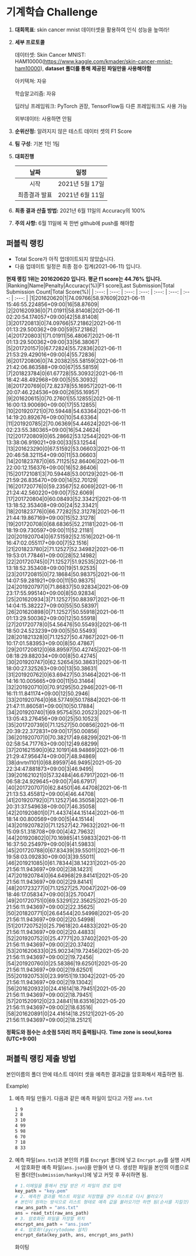 # **기계학습 Challenge**
1. **대회목표**: skin cancer mnist 데이터셋을 활용하여 인식 성능을 높여라!

2. **세부 프로토콜**

   데이터셋: Skin Cancer MNIST: HAM10000(https://www.kaggle.com/kmader/skin-cancer-mnist-ham10000), 
           **dataset 폴더를 통해 제공된 파일만을 사용해야함**

   아키텍쳐: 자유

   학습알고리즘: 자유

   딥러닝 프레임워크: PyTorch 권장, TensorFlow등 다른 프레임워크도 사용 가능

   외부데이터: 사용하면 안됨

3. **순위산정:** 알려지지 않은 테스트 데이터 셋의 F1 Score

4. **팀 구성**: 기본 1인 1팀

5. **대회진행**

   |     날짜      |      일정       |
   | :-----------: | :-------------: |
   |     시작      | 2021년 5월 17일 |
   | 최종결과 발표 | 2021년 6월 11일  |

6. **최종 결과 산출 방법:** 2021년 6월 11일의 Accuracy의 100%

7. **주의 사항:** 6월 11일에 꼭 한번 github에 push를 해야함


## 퍼블릭 랭킹

  
- Total Score가 아직 업데이트되지 않았습니다. 
 - 다음 업데이트 일정은 최종 점수 집계(2021-06-11) 입니다.
  
**현재 랭킹 1위는 201620620 입니다. 평균 f1 score는 44.76% 입니다.**
|Ranking|Name|Penalty|Accuracy(%)|F1 score|Last Submission|Total Submission Count|Total Score(%)|
| :---: | :---: | :---: | :---: | :---: | :---: | :---: | :---: |
|1|201620620|1|74.09766|58.97609|2021-06-11 15:46:55.224856+09:00|16|58.87609|
|2|201620936|0|71.01911|58.81408|2021-06-11 02:20:54.174057+09:00|42|58.81408|
|3|201720813|0|74.09766|57.21862|2021-06-11 01:13:29.500362+09:00|59|57.21862|
|4|201720803|1|71.01911|56.48067|2021-06-11 01:13:29.500362+09:00|33|56.38067|
|5|201720157|0|67.72824|55.72836|2021-06-11 21:53:29.429016+09:00|4|55.72836|
|6|201720806|0|74.20382|55.58159|2021-06-11 21:42:06.863588+09:00|67|55.58159|
|7|201823784|0|61.67728|55.30932|2021-06-11 18:42:48.492968+09:00|5|55.30932|
|8|201720769|0|72.82378|55.16957|2021-06-11 20:07:46.224536+09:00|26|55.16957|
|9|201620615|0|70.27601|55.12855|2021-06-11 16:00:13.900690+09:00|17|55.12855|
|10|201920721|0|70.59448|54.63364|2021-06-11 14:19:20.892676+09:00|10|54.63364|
|11|201920785|2|70.06369|54.44624|2021-06-11 02:23:55.380365+09:00|16|54.24624|
|12|201720809|0|65.28662|53.12544|2021-06-11 13:38:06.919021+09:00|33|53.12544|
|13|201623290|0|67.51592|53.06603|2021-06-11 20:46:58.321154+09:00|11|53.06603|
|14|201823787|0|65.71125|52.86406|2021-06-11 22:00:12.156376+09:00|16|52.86406|
|15|201721081|3|70.59448|53.00129|2021-06-11 21:59:26.835470+09:00|14|52.70129|
|16|201720776|0|59.23567|52.6069|2021-06-11 21:24:42.560220+09:00|7|52.6069|
|17|201720804|0|60.08493|52.33421|2021-06-11 13:18:52.353408+09:00|24|52.33421|
|18|201823776|0|66.77282|52.31278|2021-06-11 21:44:19.867169+09:00|15|52.31278|
|19|201720708|0|68.68365|52.21181|2021-06-11 18:19:09.730597+09:00|11|52.21181|
|20|201920704|0|67.51592|52.1516|2021-06-11 16:47:02.055117+09:00|7|52.1516|
|21|201823780|2|71.12527|52.34982|2021-06-11 19:53:01.778461+09:00|28|52.14982|
|22|201720745|0|71.12527|51.92535|2021-06-11 13:18:52.353408+09:00|19|51.92535|
|23|201720815|0|72.18684|50.98375|2021-06-11 14:07:59.281921+09:00|11|50.98375|
|24|201920797|0|71.86837|50.92834|2021-06-09 23:17:55.995140+09:00|8|50.92834|
|25|201620934|3|71.12527|50.88397|2021-06-11 14:04:15.382227+09:00|55|50.58397|
|26|201620898|0|71.12527|50.55918|2021-06-11 01:13:29.500362+09:00|12|50.55918|
|27|201720778|0|54.56476|50.55493|2021-06-11 18:50:24.523239+09:00|5|50.55493|
|28|201821328|0|71.12527|50.47867|2021-06-11 10:17:01.583953+09:00|8|50.47867|
|29|201720812|0|68.89597|50.42745|2021-06-11 08:18:29.882034+09:00|8|50.42745|
|30|201920747|0|62.52654|50.38631|2021-06-11 18:00:27.325263+09:00|13|50.38631|
|31|201920762|0|63.69427|50.31464|2021-06-11 14:16:10.005665+09:00|11|50.31464|
|32|201920710|0|70.91295|50.2946|2021-06-11 16:11:11.841174+09:00|12|50.2946|
|33|201920764|0|68.57749|50.17884|2021-06-11 21:47:11.860581+09:00|10|50.17884|
|34|201920740|1|69.95754|50.20523|2021-06-11 13:05:43.276456+09:00|25|50.10523|
|35|201720739|0|71.12527|50.00856|2021-06-11 20:39:22.372831+09:00|17|50.00856|
|36|201920707|0|70.38217|49.68299|2021-06-11 02:58:54.717763+09:00|12|49.68299|
|37|201621590|0|62.10191|48.94869|2021-06-11 21:29:47.956474+09:00|7|48.94869|
|38|dnrtn1101|0|68.89597|46.9495|2021-05-20 22:34:47.881873+09:00|3|46.9495|
|39|201621021|0|57.32484|46.67917|2021-06-11 06:58:24.929645+09:00|7|46.67917|
|40|201720707|0|62.84501|46.44708|2021-06-11 21:13:53.455812+09:00|4|46.44708|
|41|201920792|0|71.12527|46.35058|2021-06-11 20:31:37.549638+09:00|7|46.35058|
|42|201920801|0|71.44374|44.15144|2021-06-11 18:14:00.800569+09:00|5|44.15144|
|43|201920782|0|71.12527|42.79632|2021-06-11 15:09:51.318708+09:00|4|42.79632|
|44|201920802|0|70.16985|41.59833|2021-06-11 16:37:50.254979+09:00|9|41.59833|
|45|201720788|0|67.83439|39.55011|2021-06-11 19:58:03.092830+09:00|3|39.55011|
|46|201921085|0|61.78344|38.14231|2021-05-20 21:56:11.943697+09:00|2|38.14231|
|47|201920784|0|64.64968|29.84141|2021-05-20 21:56:11.943697+09:00|2|29.84141|
|48|201723277|0|71.12527|25.70047|2021-06-09 18:46:17.058347+09:00|3|25.70047|
|49|201720751|0|69.53291|22.35625|2021-05-20 21:56:11.943697+09:00|2|22.35625|
|50|201820771|0|26.64544|20.54998|2021-05-20 21:56:11.943697+09:00|2|20.54998|
|51|201720752|0|25.79618|20.44833|2021-05-20 21:56:11.943697+09:00|2|20.44833|
|52|201920752|0|25.47771|20.37402|2021-05-20 21:56:11.943697+09:00|2|20.37402|
|53|201620633|0|25.90234|19.72456|2021-05-20 21:56:11.943697+09:00|2|19.72456|
|54|201920760|0|25.58386|19.62501|2021-05-20 21:56:11.943697+09:00|2|19.62501|
|55|201920753|0|23.99151|19.13042|2021-05-20 21:56:11.943697+09:00|2|19.13042|
|56|201620932|0|24.41614|18.79451|2021-05-20 21:56:11.943697+09:00|2|18.79451|
|57|201520912|0|23.24841|18.63516|2021-05-20 21:56:11.943697+09:00|2|18.63516|
|58|201620891|0|24.41614|18.25121|2021-05-20 21:56:11.943697+09:00|2|18.25121|


**정확도와 점수는 소숫점 5자리 까지 출력됩니다.**
**Time zone is seoul,korea (UTC+9:00)**
## 퍼블릭 랭킹 제출 방법

본인이름의 폴더 안에 테스트 데이터 셋을 예측한 결과값을 암호화해서 제출하면 됨.

Example) 

1. 예측 파일 만들기. 다음과 같은 예측 파일이 있다고 가정 `ans.txt`

   ```tex
   1 9
   2 8
   3 10
   4 99
   5 98
   6 70
   7 18
   8 33
   ```

2. 예측 파일(`ans.txt`)과 본인의 키를 `Encrypt` 폴더에 넣고 `Encrypt.py`를 실행 시켜서 암호화한 예측 파일(`ans.json`)을 만들어 낸 다. 생성한 파일을 본인의 이름으로 된 폴더안(`submission/hankyul`)에 넣고 커밋 후 푸쉬하면 됨.

   ```python
   # 1.이메일을 통해서 전달 받은 키 파일의 경로 입력
   key_path = "key.pem"
   # 2. 예측한 결과를 텍스트 파일로 저장했을 경우 리스트로 다시 불러오기
   # 본인이 원하는 방식으로 리스트 형태로 예측 값을 불러오기만 하면 됨(순서를 지킬것)
   raw_ans_path = "ans.txt"
   ans = read_txt(raw_ans_path)
   # 3. 암호화된 파일을 저장할 위치
   encrypt_ans_path = "ans.json"
   # 4. 암호화!(pycrytodome 설치)
   encrypt_data(key_path, ans, encrypt_ans_path)
   ```



   화이팅




